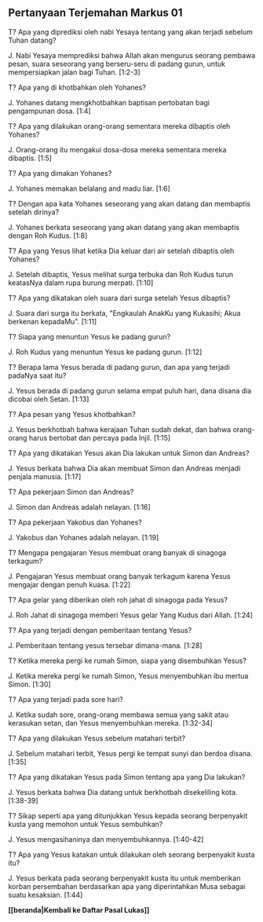 ﻿## Pertanyaan Terjemahan Markus 01 ##

T? Apa yang diprediksi oleh nabi Yesaya tentang yang akan terjadi sebelum Tuhan datang?

J. Nabi Yesaya memprediksi bahwa Allah akan mengurus seorang pembawa pesan, suara seseorang yang berseru-seru di padang gurun, untuk mempersiapkan jalan bagi Tuhan. [1:2-3]

T? Apa yang di khotbahkan oleh Yohanes?

J. Yohanes datang mengkhotbahkan baptisan pertobatan bagi pengampunan dosa. [1:4]

T? Apa yang dilakukan orang-orang sementara mereka dibaptis oleh Yohanes?

J. Orang-orang itu mengakui dosa-dosa mereka sementara mereka dibaptis. [1:5]

T? Apa yang dimakan Yohanes?

J. Yohanes memakan belalang and madu liar. [1:6]

T? Dengan apa kata Yohanes seseorang yang akan datang dan membaptis setelah dirinya?

J. Yohanes berkata seseorang yang akan datang yang akan membaptis dengan Roh Kudus. [1:8]

T? Apa yang Yesus lihat ketika Dia keluar dari air setelah dibaptis oleh Yohanes?

J. Setelah dibaptis, Yesus melihat surga terbuka dan Roh Kudus turun keatasNya dalam rupa burung merpati. [1:10]

T? Apa yang dikatakan oleh suara dari surga setelah Yesus dibaptis?

J. Suara dari surga itu berkata, "Engkaulah AnakKu yang Kukasihi; Akua berkenan kepadaMu". [1:11]

T? Siapa yang menuntun Yesus ke padang gurun?

J. Roh Kudus yang menuntun Yesus ke padang gurun. [1:12]

T? Berapa lama Yesus berada di padang gurun, dan apa yang terjadi padaNya saat itu?

J. Yesus berada di padang gurun selama empat puluh hari, dana disana dia dicobai oleh Setan. [1:13]

T? Apa pesan yang Yesus khotbahkan?

J. Yesus berkhotbah bahwa kerajaan Tuhan sudah dekat, dan bahwa orang-orang harus bertobat dan percaya pada Injil. [1:15]

T? Apa yang dikatakan Yesus akan Dia lakukan untuk Simon dan Andreas?

J. Yesus berkata bahwa Dia akan membuat Simon dan Andreas menjadi penjala manusia. [1:17]

T? Apa pekerjaan Simon dan Andreas?

J. Simon dan Andreas adalah nelayan. [1:16]

T? Apa pekerjaan Yakobus dan Yohanes?

J. Yakobus dan Yohanes adalah nelayan. [1:19]

T? Mengapa pengajaran Yesus membuat orang banyak di sinagoga terkagum?

J. Pengajaran Yesus membuat orang banyak terkagum karena Yesus mengajar dengan penuh kuasa. [1:22]

T? Apa gelar yang diberikan oleh roh jahat di sinagoga pada Yesus?

J. Roh Jahat di sinagoga memberi Yesus gelar Yang Kudus dari Allah. [1:24]

T? Apa yang terjadi dengan pemberitaan tentang Yesus?

J. Pemberitaan tentang yesus tersebar dimana-mana. [1:28]

T? Ketika mereka pergi ke rumah Simon, siapa yang disembuhkan Yesus?

J. Ketika mereka pergi ke rumah Simon, Yesus menyembuhkan ibu mertua Simon. [1:30]

T? Apa yang terjadi pada sore hari?

J. Ketika sudah sore, orang-orang membawa semua yang sakit atau kerasukan setan, dan Yesus menyembuhkan mereka. [1:32-34]

T? Apa yang dilakukan Yesus sebelum matahari terbit?

J. Sebelum matahari terbit, Yesus pergi ke tempat sunyi dan berdoa disana. [1:35]

T? Apa yang dikatakan Yesus pada Simon tentang apa yang Dia lakukan?

J. Yesus berkata bahwa Dia datang untuk berkhotbah disekeliling kota. [1:38-39]

T? Sikap seperti apa yang ditunjukkan Yesus kepada seorang berpenyakit kusta yang memohon untuk Yesus sembuhkan?

J. Yesus mengasihaninya dan menyembuhkannya. [1:40-42]

T? Apa yang Yesus katakan untuk dilakukan oleh seorang berpenyakit kusta itu?

J. Yesus berkata pada seorang berpenyakit kusta itu untuk memberikan korban persembahan berdasarkan apa yang diperintahkan Musa sebagai suatu kesaksian. [1:44]

__[[beranda|Kembali ke Daftar Pasal Lukas]]__

